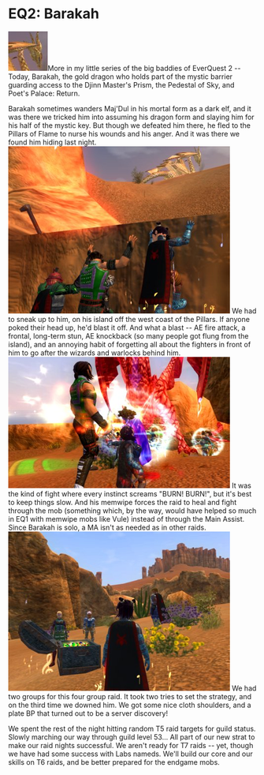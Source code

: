 # EQ2: Barakah

![barrthumb.jpg](../uploads/2007/02/barrthumb.jpg)More in my little series of the big baddies of EverQuest 2 -- Today, Barakah, the gold dragon who holds part of the mystic barrier guarding access to the Djinn Master's Prism, the Pedestal of Sky, and Poet's Palace: Return.

Barakah sometimes wanders Maj'Dul in his mortal form as a dark elf, and it was there we tricked him into assuming his dragon form and slaying him for his half of the mystic key. But though we defeated him there, he fled to the Pillars of Flame to nurse his wounds and his anger. And it was there we found him hiding last night.
![barrackah1.jpg](../uploads/2007/02/barrackah1.jpg)
We had to sneak up to him, on his island off the west coast of the Pillars. If anyone poked their head up, he'd blast it off. And what a blast -- AE fire attack, a frontal, long-term stun, AE knockback (so many people got flung from the island), and an annoying habit of forgetting all about the fighters in front of him to go after the wizards and warlocks behind him.
![barrackah2.jpg](../uploads/2007/02/barrackah2.jpg)
It was the kind of fight where every instinct screams "BURN! BURN!", but it's best to keep things slow. And his memwipe forces the raid to heal and fight through the mob (something which, by the way, would have helped so much in EQ1 with memwipe mobs like Vule) instead of through the Main Assist. Since Barakah is solo, a MA isn't as needed as in other raids.
![barrackah3.jpg](../uploads/2007/02/barrackah3.jpg)
We had two groups for this four group raid. It took two tries to set the strategy, and on the third time we downed him. We got some nice cloth shoulders, and a plate BP that turned out to be a server discovery!

We spent the rest of the night hitting random T5 raid targets for guild status. Slowly marching our way through guild level 53... All part of our new strat to make our raid nights successful. We aren't ready for T7 raids -- yet, though we have had some success with Labs nameds. We'll build our core and our skills on T6 raids, and be better prepared for the endgame mobs.
